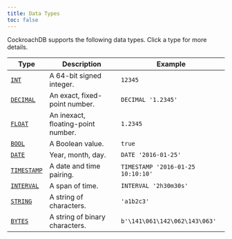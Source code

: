 ```yaml
---
title: Data Types
toc: false
---
```


CockroachDB supports the following data types. Click a type for more details.

Type | Description | Example
-----|-------------|--------
[`INT`](int.html) | A 64-bit signed integer. | `12345`
[`DECIMAL`](decimal.html) | An exact, fixed-point number. | `DECIMAL '1.2345'`
[`FLOAT`](float.html) | An inexact, floating-point number. | `1.2345`
[`BOOL`](bool.html) | A Boolean value. | `true` 
[`DATE`](date.html) | Year, month, day. | `DATE '2016-01-25'`
[`TIMESTAMP`](timestamp.html) | A date and time pairing. | `TIMESTAMP '2016-01-25 10:10:10'`
[`INTERVAL`](interval.html) | A span of time. | `INTERVAL '2h30m30s'`
[`STRING`](string.html) | A string of characters. | `'a1b2c3'`
[`BYTES`](bytes.html) | A string of binary characters. | `b'\141\061\142\062\143\063'`